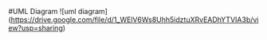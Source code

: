 #UML Diagram
![uml diagram] (https://drive.google.com/file/d/1_WElV6Ws8Uhh5idztuXRvEADhYTVIA3b/view?usp=sharing)
